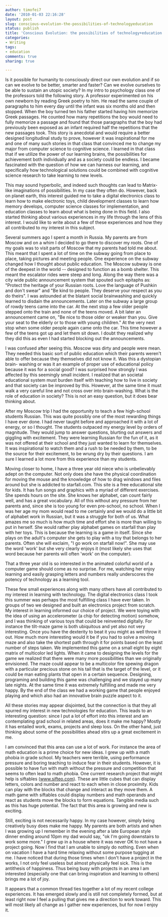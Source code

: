```yaml
---
author: timofei7
date: '2010-01-03 22:16:28'
layout: post
slug: conscious-evolution-the-possibilities-of-technologyeducation
status: publish
title: 'Conscious Evolution: the possibilities of technology+education'
categories:
- Writing
tags:
- education
comments: true
sharing: true 

---
```


Is it possible for humanity to consciously direct our own evolution and if so
can we evolve to be better, smarter and faster? Can we evolve ourselves to be
able to sustain an utopic society? In my intro to psychology class one of the
professors told the following story. A professor experimented on his own
newborn by reading Greek poetry to him. He read the same couple of paragraphs
to him every day until the infant was six months old and then stopped. When
the boy turned ten his father started having him memorize Greek passages. He
counted how many repetitions the boy would need to fully memorize a passage
and found that those paragraphs that the boy had previously been exposed as an
infant required half the repetitions that the new passages took. This story is
anecdotal and would require a better designed longitudinal study to prove,
however it was inspirational for me and one of many such stories in that class
that convinced me to change my major from computer science to cognitive
science. I learned in that class that if we utilize the power of our learning
brains, the possibilities for achievement both individually and as a society
could be endless. I became fascinated with the question of how we can harness
our learning, and specifically how technological solutions could be combined
with cognitive science research to take learning to new levels.

<!--more-->

  
This may sound hyperbolic, and indeed such thoughts can lead to Matrix-like
imaginations of possibilities. In my case they often do. However, back on
planet earth, this interest guided me to take a digital electronics class to
learn how to make electronic toys, child development classes to learn how
memory develops, computer science classes for implementation, and education
classes to learn about what is being done in this field. I also started
thinking about various experiences in my life through the lens of this
interest. I would like to write about a few of these experiences and how they
all contributed to my interest in this subject.

Several summers ago I spent a month in Russia. My parents are from Moscow and
on a whim I decided to go there to discover my roots. One of my goals was to
visit parts of Moscow that my parents had told me about. This meant that I
spent a lot of time on the subway going from place to place, taking pictures
and meeting people. One experience on the subway changed how I thought about
public education. The Moscow subway is one of the deepest in the world --
designed to function as a bomb shelter. This meant the escalator rides were
steep and long. Along the way there was a city wide public announcement system
that spouted such epitaphs as: "Protect the heritage of your Russian roots.
Love the language of Pushkin and don't swear" and "Be kind to people. They
deserve your respect as you do theirs". I was astounded at the blatant social
brainwashing and quickly learned to disdain the announcements. Later on the
subway a large group of rowdy teens came into the car. At the next stop a few
older people stepped onto the train and none of the teens moved. A bit later
an announcement came on, "Be nice to those older or weaker than you. Give your
seat to the elderly or to those with young children." At the very next stop
when some older people again came onto the car. This time however a few of the
teens got up and let them sit down. I doubt they realized why they did this as
even I had started blocking out the announcements.

I was confused after seeing this. Moscow was dirty and people were mean. They
needed this basic sort of public education which their parents weren't able to
offer because they themselves did not know it. Was this a dystopian brain-
washing or was it an example of proper use of educational policy because it
was for a social good? I was surprised how strongly I was affected by this
seemingly small incident. I realized that an societal educational system must
burden itself with teaching how to live in society and that society can be
improved by this. However, at the same time it must walk a very careful line
and not cross over into brain-washing. What is the role of education in
society? This is not an easy question, but it does bear thinking about.

After my Moscow trip I had the opportunity to teach a few high-school students
Russian. This was quite possibly one of the most rewarding things I have ever
done. I had never taught before and approached it with a lot of energy, or so
I thought. The students outpaced my energy level by orders of magnitude. They
would jump to answer questions, blurting out answers and giggling with
excitement. They were learning Russian for the fun of it, as it was not
offered at their school and they just wanted to learn for themselves. It was
inspirational to watch them and a rush to be needed by them, to be the source
for their excitement, to be wrung dry by their questions. I am sure I learned
a lot more from this experience than my students.

Moving closer to home, I have a three year old niece who is unbelievably adept
on the computer. Not only does she have the physical coordination for moving
the mouse and the knowledge of how to drag windows and files around but she is
addicted to starfall.com. This site is a free educational site for kids. It
has fun songs and graphics with a myriad of different exercises. She spends
hours on the site. She knows her alphabet, can count fairly well, and has a
great vocabulary. All of this without any pressure from her parents and, since
she is too young for even pre-school, no school. When I was her age my mom
would read to me certainly and we would do a little bit of alphabet work in
Russian, but it was a struggle for both of us. What amazes me so much is how
much time and effort she is more than willing to put in herself. She would
rather play alphabet games on starfall than play with her toys. This is
because the learning is a game in itself. Since she plays on the adult's
computer she gets to play with a toy that belongs to her parents. Often she
will exclaim, "I go work on starfall now!". She may use the word 'work' but
she very clearly enjoys it (most likely she uses that word because her parents
will often 'work' on the computer).

That a three year old is so interested in the animated colorful world of a
computer game should come as no surprise. For me, watching her enjoy learning
and easily grasping letters and numbers really underscores the potency of
technology as a learning tool.

These few small experiences along with many others have all contributed to my
interest in learning with technology. The digital electronics class I took
this summer was perhaps the most fulfilling class I have ever taken. In groups
of two we designed and built an electronics project from scratch. My interest
in learning informed our choice of project. We were toying with the idea of
using an accelerometer (a chip for detecting motion) somehow, and I was
thinking of various toys that could be reinvented digitally. For instance the
tilt-maze game is both ubiquitous and yet also not very interesting. Once you
have the dexterity to beat it you might as well throw it out. How much more
interesting would it be if you had to solve a moving maze and also take the
shortest path through it for points based on the least number of steps taken.
We implemented this game on a small eight by eight matrix of multicolor led
lights. When it came to designing the levels for the game we realized that
there were many more possibilities than we originally envisioned. The maze
could appear to be a multicolor fire spewing dragon with a particular precious
stone on his tail that is the target of the level, or it could be man eating
plants that open in a certain sequence. Designing, programing and building
this game was challenging and we stayed up many late nights. At the same time
it was extremely fulfilling and made me very happy. By the end of the class we
had a working game that people enjoyed playing and which also had an
innovative brain puzzle aspect to it.

All these stories may appear disjointed, but the connection is that they all
spurred my interest in new technologies for education. This leads to an
interesting question: since I put a lot of effort into this interest and am
contemplating grad school in related areas, does it make me happy? Mostly it
has entailed work, exams, projects and sleep loss. On the other hand, just
thinking about some of the possibilities ahead stirs up a great excitement in
me.

I am convinced that this area can use a lot of work. For instance the area of
math education is a prime choice for new ideas. I grew up with a math phobia
in grade school. My teachers were terrible, using performance pressure and
boring teaching to induce fear in their students. However, it is possible to
have fun with math without the pressure and competition that seems to often
lead to math phobia. One current research project that might help is siftables
(www.sifteo.com). These are little cubes that can display letters, colors and
number and react to each when in close proximity. Kids can play with the
blocks that change and interact as they move them. A math game with siftables
could display numbers and math operands and react as students move the blocks
to form equations. Tangible media such as this has huge potential. The fact
that this area is growing and new is exciting.

Still, exciting is not necessarily happy. In my case however, simply being
creatively busy does make me happy. My parents are both artists and when I was
growing up I remember in the evening after a late European style dinner ending
around 10pm my dad would say, "ok I'm going downstairs to work some more." I
grew up in a house where it was never OK to not have a project going. Now I
find that I am unable to simply do nothing. Even when on vacation I have a
hard time relaxing without some purpose tugging at me. I have noticed that
during those times when I don't have a project in the works, I not only feel
useless but almost physically feel sick. This is the antithesis of happiness.
Thus being busy with projects in an area I am interested (especially one that
can bring inspiration and learning to others) brings me a lot of joy.

It appears that a common thread ties together a lot of my recent college
experiences. It has emerged slowly and is still not completely formed, but at
least right now I feel a pulling that gives me a direction to work toward.
This will most likely all change as I gather new experiences, but for now I
enjoy it.

